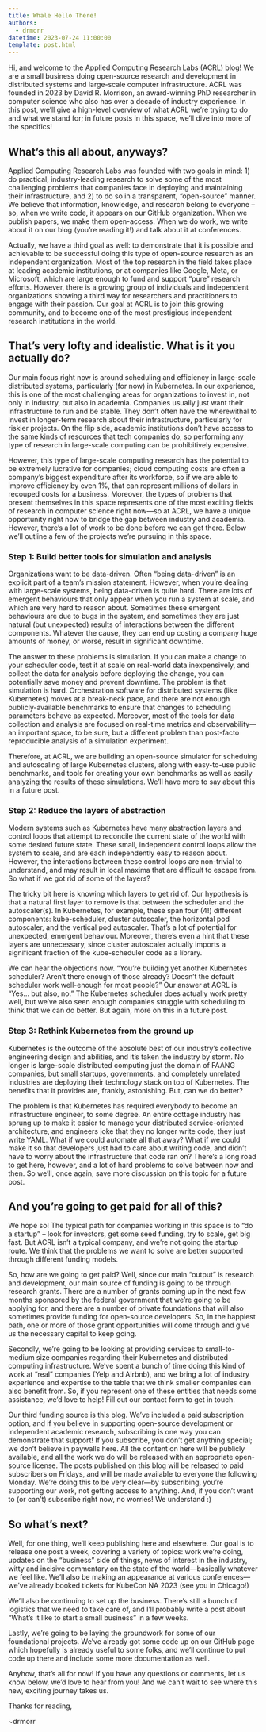 ```yaml
---
title: Whale Hello There!
authors: 
  - drmorr
datetime: 2023-07-24 11:00:00
template: post.html
---
```


Hi, and welcome to the Applied Computing Research Labs (ACRL) blog! We are a small business doing open-source research
and development in distributed systems and large-scale computer infrastructure. ACRL was founded in 2023 by David R.
Morrison, an award-winning PhD researcher in computer science who also has over a decade of industry experience. In this
post, we’ll give a high-level overview of what ACRL we’re trying to do and what we stand for; in future posts in this
space, we’ll dive into more of the specifics!

## What’s this all about, anyways?

Applied Computing Research Labs was founded with two goals in mind: 1) do practical, industry-leading research to solve
some of the most challenging problems that companies face in deploying and maintaining their infrastructure, and 2) to
do so in a transparent, “open-source” manner. We believe that information, knowledge, and research belong to everyone –
so, when we write code, it appears on our GitHub organization. When we publish papers, we make them open-access. When we
do work, we write about it on our blog (you’re reading it!) and talk about it at conferences.

Actually, we have a third goal as well: to demonstrate that it is possible and achievable to be successful doing this
type of open-source research as an independent organization. Most of the top research in the field takes place at
leading academic institutions, or at companies like Google, Meta, or Microsoft, which are large enough to fund and
support “pure” research efforts. However, there is a growing group of individuals and independent organizations showing
a third way for researchers and practitioners to engage with their passion. Our goal at ACRL is to join this growing
community, and to become one of the most prestigious independent research institutions in the world.

## That’s very lofty and idealistic. What is it you actually do?

Our main focus right now is around scheduling and efficiency in large-scale distributed systems, particularly (for now)
in Kubernetes. In our experience, this is one of the most challenging areas for organizations to invest in, not only in
industry, but also in academia. Companies usually just want their infrastructure to run and be stable. They don’t often
have the wherewithal to invest in longer-term research about their infrastructure, particularly for riskier projects. On
the flip side, academic institutions don’t have access to the same kinds of resources that tech companies do, so
performing any type of research in large-scale computing can be prohibitively expensive.

However, this type of large-scale computing research has the potential to be extremely lucrative for companies; cloud
computing costs are often a company’s biggest expenditure after its workforce, so if we are able to improve efficiency
by even 1%, that can represent millions of dollars in recouped costs for a business. Moreover, the types of problems
that present themselves in this space represents one of the most exciting fields of research in computer science right
now—so at ACRL, we have a unique opportunity right now to bridge the gap between industry and academia. However, there’s
a lot of work to be done before we can get there. Below we’ll outline a few of the projects we’re pursuing in this
space.

### Step 1: Build better tools for simulation and analysis

Organizations want to be data-driven. Often “being data-driven” is an explicit part of a team’s mission statement.
However, when you’re dealing with large-scale systems, being data-driven is quite hard. There are lots of emergent
behaviours that only appear when you run a system at scale, and which are very hard to reason about. Sometimes these
emergent behaviours are due to bugs in the system, and sometimes they are just natural (but unexpected) results of
interactions between the different components. Whatever the cause, they can end up costing a company huge amounts of
money, or worse, result in significant downtime.

The answer to these problems is simulation. If you can make a change to your scheduler code, test it at scale on
real-world data inexpensively, and collect the data for analysis before deploying the change, you can potentially save
money and prevent downtime. The problem is that simulation is hard. Orchestration software for distributed systems (like
Kubernetes) moves at a break-neck pace, and there are not enough publicly-available benchmarks to ensure that changes to
scheduling parameters behave as expected. Moreover, most of the tools for data collection and analysis are focused on
real-time metrics and observability—an important space, to be sure, but a different problem than post-facto reproducible
analysis of a simulation experiment.

Therefore, at ACRL, we are building an open-source simulator for scheduing and autoscaling of large Kubernetes clusters,
along with easy-to-use public benchmarks, and tools for creating your own benchmarks as well as easily analyzing the
results of these simulations. We’ll have more to say about this in a future post.

### Step 2: Reduce the layers of abstraction

Modern systems such as Kubernetes have many abstraction layers and control loops that attempt to reconcile the current
state of the world with some desired future state. These small, independent control loops allow the system to scale, and
are each independently easy to reason about. However, the interactions between these control loops are non-trivial to
understand, and may result in local maxima that are difficult to escape from. So what if we got rid of some of the
layers?

The tricky bit here is knowing which layers to get rid of. Our hypothesis is that a natural first layer to remove is
that between the scheduler and the autoscaler(s). In Kubernetes, for example, these span four (4!) different components:
kube-scheduler, cluster autoscaler, the horizontal pod autoscaler, and the vertical pod autoscaler. That’s a lot of
potential for unexpected, emergent behaviour. Moreover, there’s even a hint that these layers are unnecessary, since
cluster autoscaler actually imports a significant fraction of the kube-scheduler code as a library.

We can hear the objections now. “You’re building yet another Kubernetes scheduler? Aren’t there enough of those already?
Doesn’t the default scheduler work well-enough for most people?” Our answer at ACRL is “Yes… but also, no.” The
Kubernetes scheduler does actually work pretty well, but we’ve also seen enough companies struggle with scheduling to
think that we can do better. But again, more on this in a future post.

### Step 3: Rethink Kubernetes from the ground up

Kubernetes is the outcome of the absolute best of our industry’s collective engineering design and abilities, and it’s
taken the industry by storm. No longer is large-scale distributed computing just the domain of FAANG companies, but
small startups, governments, and completely unrelated industries are deploying their technology stack on top of
Kubernetes. The benefits that it provides are, frankly, astonishing. But, can we do better?

The problem is that Kubernetes has required everybody to become an infrastructure engineer, to some degree. An entire
cottage industry has sprung up to make it easier to manage your distributed service-oriented architecture, and engineers
joke that they no longer write code, they just write YAML. What if we could automate all that away? What if we could
make it so that developers just had to care about writing code, and didn’t have to worry about the infrastructure that
code ran on? There’s a long road to get here, however, and a lot of hard problems to solve between now and then. So
we’ll, once again, save more discussion on this topic for a future post.

## And you’re going to get paid for all of this?

We hope so! The typical path for companies working in this space is to “do a startup” – look for investors, get some
seed funding, try to scale, get big fast. But ACRL isn’t a typical company, and we’re not going the startup route. We
think that the problems we want to solve are better supported through different funding models.

So, how are we going to get paid? Well, since our main “output” is research and development, our main source of funding
is going to be through research grants. There are a number of grants coming up in the next few months sponsored by the
federal government that we’re going to be applying for, and there are a number of private foundations that will also
sometimes provide funding for open-source developers. So, in the happiest path, one or more of those grant opportunities
will come through and give us the necessary capital to keep going.

Secondly, we’re going to be looking at providing services to small-to-medium size companies regarding their Kubernetes
and distributed computing infrastructure. We’ve spent a bunch of time doing this kind of work at “real” companies (Yelp
and Airbnb), and we bring a lot of industry experience and expertise to the table that we think smaller companies can
also benefit from. So, if you represent one of these entities that needs some assistance, we’d love to help! Fill out
our contact form to get in touch.

Our third funding source is this blog. We’ve included a paid subscription option, and if you believe in supporting
open-source development or independent academic research, subscribing is one way you can demonstrate that support! If
you subscribe, you don’t get anything special; we don’t believe in paywalls here. All the content on here will be
publicly available, and all the work we do will be released with an appropriate open-source license. The posts published
on this blog will be released to paid subscribers on Fridays, and will be made available to everyone the following
Monday. We’re doing this to be very clear—by subscribing, you’re supporting our work, not getting access to anything.
And, if you don’t want to (or can’t) subscribe right now, no worries! We understand :)

## So what’s next?

Well, for one thing, we’ll keep publishing here and elsewhere. Our goal is to release one post a week, covering a
variety of topics: work we’re doing, updates on the “business” side of things, news of interest in the industry, witty
and incisive commentary on the state of the world—basically whatever we feel like. We’ll also be making an appearance at
various conferences—we’ve already booked tickets for KubeCon NA 2023 (see you in Chicago!)

We’ll also be continuing to set up the business. There’s still a bunch of logistics that we need to take care of, and
I’ll probably write a post about “What’s it like to start a small business” in a few weeks.

Lastly, we’re going to be laying the groundwork for some of our foundational projects. We’ve already got some code up on
our GitHub page which hopefully is already useful to some folks, and we’ll continue to put code up there and include
some more documentation as well.

Anyhow, that’s all for now! If you have any questions or comments, let us know below, we’d love to hear from you! And we
can’t wait to see where this new, exciting journey takes us.

Thanks for reading,

~drmorr
